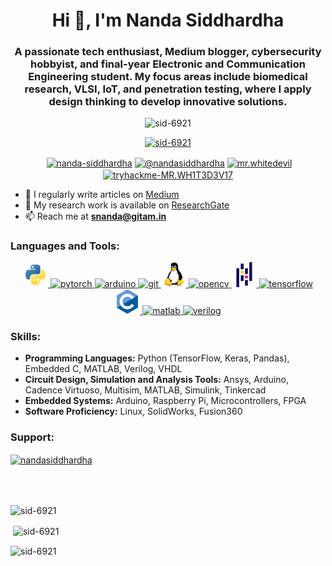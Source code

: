 <h1 align="center">Hi 👋, I'm Nanda Siddhardha</h1>
<h3 align="center">A passionate tech enthusiast, Medium blogger, cybersecurity hobbyist, and final-year Electronic and Communication Engineering student. My focus areas include biomedical research, VLSI, IoT, and penetration testing, where I apply design thinking to develop innovative solutions.</h3>

<p align="center"> 
    <img src="https://komarev.com/ghpvc/?username=sid-6921&label=Profile%20views&color=0e75b6&style=flat" alt="sid-6921" />
</p>

<p align="center">
    <a href="https://github.com/ryo-ma/github-profile-trophy"><img src="https://github-profile-trophy.vercel.app/?username=sid-6921&theme=onedark" alt="sid-6921" /></a>
</p>

<p align="center"> 
    <a href="https://twitter.com/" target="blank"><img src="https://img.shields.io/twitter/follow/?logo=twitter&style=for-the-badge" alt="" /></a> 
    <a href="https://linkedin.com/in/nanda-siddhardha" target="blank"><img align="center" src="https://raw.githubusercontent.com/rahuldkjain/github-profile-readme-generator/master/src/images/icons/Social/linked-in-alt.svg" alt="nanda-siddhardha" height="30" width="40" /></a>
    <a href="https://medium.com/@nandasiddhardha" target="blank"><img align="center" src="https://raw.githubusercontent.com/rahuldkjain/github-profile-readme-generator/master/src/images/icons/Social/medium.svg" alt="@nandasiddhardha" height="30" width="40" /></a>
    <a href="https://discord.gg/mr.whitedevil" target="blank"><img align="center" src="https://raw.githubusercontent.com/rahuldkjain/github-profile-readme-generator/master/src/images/icons/Social/discord.svg" alt="mr.whitedevil" height="30" width="40" /></a>
    <a href="https://tryhackme.com/p/MR.WH1T3D3V17" target="blank"><img align="center" src="https://tryhackme.com/favicon.ico" alt="tryhackme-MR.WH1T3D3V17" height="30" width="40" /></a>
</p>

- 📝 I regularly write articles on [Medium](https://medium.com/@nandasiddhardha)
- 🔬 My research work is available on [ResearchGate](https://www.researchgate.net/profile/Nanda-Siddhardha)
- 📫 Reach me at **snanda@gitam.in**

<h3 align="left">Languages and Tools:</h3>
<p align="center"> 
    <a href="https://www.python.org" target="_blank" rel="noreferrer"> <img src="https://raw.githubusercontent.com/devicons/devicon/master/icons/python/python-original.svg" alt="python" width="40" height="40"/> </a> 
    <a href="https://pytorch.org/" target="_blank" rel="noreferrer"> <img src="https://www.vectorlogo.zone/logos/pytorch/pytorch-icon.svg" alt="pytorch" width="40" height="40"/> </a> 
    <a href="https://www.arduino.cc/" target="_blank" rel="noreferrer"> <img src="https://cdn.worldvectorlogo.com/logos/arduino-1.svg" alt="arduino" width="40" height="40"/> </a> 
    <a href="https://git-scm.com/" target="_blank" rel="noreferrer"> <img src="https://www.vectorlogo.zone/logos/git-scm/git-scm-icon.svg" alt="git" width="40" height="40"/> </a> 
    <a href="https://www.linux.org/" target="_blank" rel="noreferrer"> <img src="https://raw.githubusercontent.com/devicons/devicon/master/icons/linux/linux-original.svg" alt="linux" width="40" height="40"/> </a> 
    <a href="https://opencv.org/" target="_blank" rel="noreferrer"> <img src="https://www.vectorlogo.zone/logos/opencv/opencv-icon.svg" alt="opencv" width="40" height="40"/> </a> 
    <a href="https://pandas.pydata.org/" target="_blank" rel="noreferrer"> <img src="https://raw.githubusercontent.com/devicons/devicon/2ae2a900d2f041da66e950e4d48052658d850630/icons/pandas/pandas-original.svg" alt="pandas" width="40" height="40"/> </a> 
    <a href="https://www.tensorflow.org" target="_blank" rel="noreferrer"> <img src="https://www.vectorlogo.zone/logos/tensorflow/tensorflow-icon.svg" alt="tensorflow" width="40" height="40"/> </a> 
    <a href="https://www.cprogramming.com/" target="_blank" rel="noreferrer"> <img src="https://raw.githubusercontent.com/devicons/devicon/master/icons/c/c-original.svg" alt="c" width="40" height="40"/> </a> 
    <a href="https://www.mathworks.com/products/matlab.html" target="_blank" rel="noreferrer"> <img src="https://upload.wikimedia.org/wikipedia/commons/2/21/Matlab_Logo.png" alt="matlab" width="40" height="40"/> </a>
    <a href="https://www.verilog.org/" target="_blank" rel="noreferrer"> <img src="https://upload.wikimedia.org/wikipedia/commons/thumb/7/7e/Verilog_logo.svg/2560px-Verilog_logo.svg.png" alt="verilog" width="40" height="40"/> </a>
</p>

<h3 align="left">Skills:</h3>
<ul>
    <li><b>Programming Languages:</b> Python (TensorFlow, Keras, Pandas), Embedded C, MATLAB, Verilog, VHDL</li>
    <li><b>Circuit Design, Simulation and Analysis Tools:</b> Ansys, Arduino, Cadence Virtuoso, Multisim, MATLAB, Simulink, Tinkercad</li>
    <li><b>Embedded Systems:</b> Arduino, Raspberry Pi, Microcontrollers, FPGA</li>
    <li><b>Software Proficiency:</b> Linux, SolidWorks, Fusion360</li>
</ul>

<h3 align="left">Support:</h3>
<p><a href="https://www.buymeacoffee.com/nandasiddhardha"> <img align="center" src="https://cdn.buymeacoffee.com/buttons/v2/default-yellow.png" height="50" width="210" alt="nandasiddhardha" /></a></p><br><br>

<p><img align="center" src="https://github-readme-stats.vercel.app/api/top-langs?username=sid-6921&show_icons=true&locale=en&layout=compact" alt="sid-6921" /></p>

<p>&nbsp;<img align="center" src="https://github-readme-stats.vercel.app/api?username=sid-6921&show_icons=true&locale=en" alt="sid-6921" /></p>

<p><img align="center" src="https://github-readme-streak-stats.herokuapp.com/?user=sid-6921&" alt="sid-6921" /></p>
